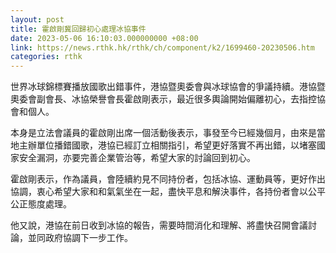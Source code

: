 ```yaml
---
layout: post
title: 霍啟剛冀回歸初心處理冰協事件
date: 2023-05-06 16:10:03.000000000 +08:00
link: https://news.rthk.hk/rthk/ch/component/k2/1699460-20230506.htm
categories: rthk
---
```


世界冰球錦標賽播放國歌出錯事件，港協暨奧委會與冰球協會的爭議持續。港協暨奧委會副會長、冰協榮譽會長霍啟剛表示，最近很多輿論開始偏離初心，去指控協會和個人。

本身是立法會議員的霍啟剛出席一個活動後表示，事發至今已經幾個月，由來是當地主辦單位播錯國歌，港協已經訂立相關指引，希望更好落實不再出錯，以堵塞國家安全漏洞，亦要完善企業管治等，希望大家的討論回到初心。

霍啟剛表示，作為議員，會陸續約見不同持份者，包括冰協、運動員等，更好作出協調，衷心希望大家和和氣氣坐在一起，盡快平息和解決事件，各持份者會以公平公正態度處理。

他又說，港協在前日收到冰協的報告，需要時間消化和理解、將盡快召開會議討論，並同政府協調下一步工作。
